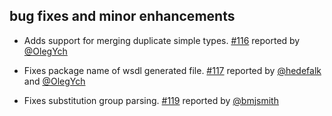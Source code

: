 ## bug fixes and minor enhancements
- Adds support for merging duplicate simple types. [#116][#116] reported by [@OlegYch][@OlegYch]
- Fixes package name of wsdl generated file. [#117][#117] reported by [@hedefalk][@hedefalk] and [@OlegYch][@OlegYch]
- Fixes substitution group parsing. [#119][#119] reported by [@bmjsmith][@bmjsmith]

  [#116]: https://github.com/eed3si9n/scalaxb/issues/116
  [#117]: https://github.com/eed3si9n/scalaxb/issues/117
  [#119]: https://github.com/eed3si9n/scalaxb/issues/119
  [@OlegYch]: https://github.com/OlegYch
  [@hedefalk]: https://github.com/hedefalk
  [@bmjsmith]: https://github.com/bmjsmith

